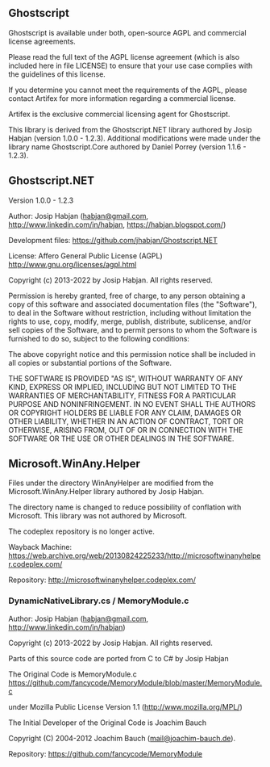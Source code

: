 ## Ghostscript
Ghostscript is available under both, open-source AGPL and commercial license agreements.

Please read the full text of the AGPL license agreement (which is also included here in file LICENSE) to ensure that your use case complies with the guidelines of this license. 

If you determine you cannot meet the requirements of the AGPL, please contact Artifex for more information regarding a commercial license.

Artifex is the exclusive commercial licensing agent for Ghostscript.

This library is derived from the Ghostscript.NET library authored by Josip Habjan (version 1.0.0 - 1.2.3).
Additional modifications were made under the library name Ghostscript.Core authored by Daniel Porrey (version 1.1.6 - 1.2.3).

## Ghostscript.NET
Version 1.0.0 - 1.2.3

Author: Josip Habjan (habjan@gmail.com, http://www.linkedin.com/in/habjan, https://habjan.blogspot.com/)

Development files: https://github.com/jhabjan/Ghostscript.NET

License: Affero General Public License (AGPL) http://www.gnu.org/licenses/agpl.html

Copyright (c) 2013-2022 by Josip Habjan. All rights reserved.

Permission is hereby granted, free of charge, to any person obtaining
a copy of this software and associated documentation files (the
"Software"), to deal in the Software without restriction, including
without limitation the rights to use, copy, modify, merge, publish,
distribute, sublicense, and/or sell copies of the Software, and to
permit persons to whom the Software is furnished to do so, subject to
the following conditions:

The above copyright notice and this permission notice shall be
included in all copies or substantial portions of the Software.

THE SOFTWARE IS PROVIDED "AS IS", WITHOUT WARRANTY OF ANY KIND,
EXPRESS OR IMPLIED, INCLUDING BUT NOT LIMITED TO THE WARRANTIES OF
MERCHANTABILITY, FITNESS FOR A PARTICULAR PURPOSE AND
NONINFRINGEMENT. IN NO EVENT SHALL THE AUTHORS OR COPYRIGHT HOLDERS BE
LIABLE FOR ANY CLAIM, DAMAGES OR OTHER LIABILITY, WHETHER IN AN ACTION
OF CONTRACT, TORT OR OTHERWISE, ARISING FROM, OUT OF OR IN CONNECTION
WITH THE SOFTWARE OR THE USE OR OTHER DEALINGS IN THE SOFTWARE.

## Microsoft.WinAny.Helper
Files under the directory WinAnyHelper are modified from the Microsoft.WinAny.Helper library authored by Josip Habjan.

The directory name is changed to reduce possibility of conflation with Microsoft. This library was not authored by Microsoft.

The codeplex repository is no longer active. 

Wayback Machine: https://web.archive.org/web/20130824225233/http://microsoftwinanyhelper.codeplex.com/

Repository: http://microsoftwinanyhelper.codeplex.com/

### DynamicNativeLibrary.cs / MemoryModule.c
Author: Josip Habjan (habjan@gmail.com, http://www.linkedin.com/in/habjan) 

Copyright (c) 2013-2022 by Josip Habjan. All rights reserved.

Parts of this source code are ported from C to C# by Josip Habjan

The Original Code is MemoryModule.c 
https://github.com/fancycode/MemoryModule/blob/master/MemoryModule.c

under Mozilla Public License Version 1.1 (http://www.mozilla.org/MPL/) 

The Initial Developer of the Original Code is Joachim Bauch

Copyright (C) 2004-2012 Joachim Bauch (mail@joachim-bauch.de).

Repository: https://github.com/fancycode/MemoryModule
